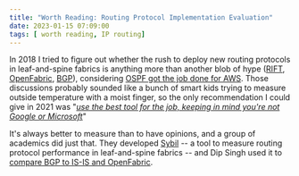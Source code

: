 ```yaml
---
title: "Worth Reading: Routing Protocol Implementation Evaluation"
date: 2023-01-15 07:09:00
tags: [ worth reading, IP routing]
---
```

In 2018 I tried to figure out whether the rush to deploy new routing protocols in leaf-and-spine fabrics is anything more than another blob of hype ([RIFT](https://blog.ipspace.net/2018/03/data-center-routing-with-rift-on.html), [OpenFabric](https://blog.ipspace.net/2018/04/openfabric-with-russ-white-on-software.html), [BGP](https://blog.ipspace.net/2018/08/is-bgp-good-enough-with-dinesh-dutt-on.html)), considering [OSPF got the job done for AWS](https://blog.ipspace.net/2020/08/worth-reading-ospf-scales-well.html). Those discussions probably sounded like a bunch of smart kids trying to measure outside temperature with a moist finger, so the only recommendation I could give in 2021 was "*[use the best tool for the job, keeping in mind you're not Google or Microsoft](https://blog.ipspace.net/2021/06/use-best-tool-for-job.html)*"

It's always better to measure than to have opinions, and a group of academics did just that. They developed [Sybil](https://compunet.ing.uniroma3.it/assets/publications/Caiazzi-Scazzariello-Sibyl.pdf) -- a tool to measure routing protocol performance in leaf-and-spine fabrics -- and Dip Singh used it to [compare BGP to IS-IS and OpenFabric](https://dipsingh.github.io/Sibyl-Routing-Protocol-Evaluation/).
